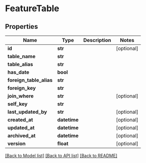 # FeatureTable

## Properties
Name | Type | Description | Notes
------------ | ------------- | ------------- | -------------
**id** | **str** |  | [optional] 
**table_name** | **str** |  | 
**table_alias** | **str** |  | 
**has_date** | **bool** |  | 
**foreign_table_alias** | **str** |  | 
**foreign_key** | **str** |  | 
**join_where** | **str** |  | [optional] 
**self_key** | **str** |  | 
**last_updated_by** | **str** |  | [optional] 
**created_at** | **datetime** |  | [optional] 
**updated_at** | **datetime** |  | [optional] 
**archived_at** | **datetime** |  | [optional] 
**version** | **float** |  | [optional] 

[[Back to Model list]](../README.md#documentation-for-models) [[Back to API list]](../README.md#documentation-for-api-endpoints) [[Back to README]](../README.md)


